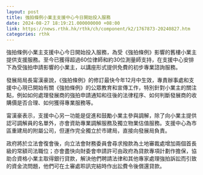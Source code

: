 ```yaml
---
layout: post
title: 強拍條例小業主支援中心今日開始投入服務
date: 2024-08-27 18:19:21.000000000 +08:00
link: https://news.rthk.hk/rthk/ch/component/k2/1767873-20240827.htm
categories: rthk
---
```


強拍條例小業主支援中心今日開始投入服務，為受《強拍條例》影響的舊樓小業主提供支援服務。至今已獲得超過60位律師和約30位測量師支持，在支援中心安排下為受強拍申請影響的小業主，以講座形式提供免費的初步專業諮詢服務。

發展局局長甯漢豪說，《強拍條例》的修訂最快今年12月中生效，專責辦事處和支援中心現已開始有關《強拍條例》的公眾教育和宣傳工作，特別針對小業主的關注點，例如如何處理發展商的強拍申請通知和往後的法律程序、如何判斷發展商的收購價是否合理、如何獲得專業服務等。

甯漢豪表示，支援中心另一功能是促進和鼓勵小業主參與調解，除了向小業主提供認可調解員的名單外，亦會資助專業調解服務及獨立物業估值服務。支援中心為市區重建局的附屬公司，但運作完全獨立於市建局，直接向發展局負責。

政府將於立法會復會後，向立法會財務委員會尋求撥款為土地審裁處增加兩個首長級的常額司法職位；亦會盡快向財委會申請許可由政府為貸款專項計劃作擔保，協助合資格小業主取得銀行貸款，解決他們聘請法律和其他專家處理強拍訴訟而引致的資金流問題，他們可在土審處聆訊完結時作出訟費令後償還貸款。

